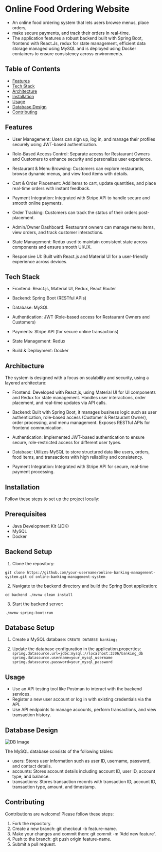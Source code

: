 # Online Food Ordering Website
- An online food ordering system that lets users browse menus, place orders,
-  make secure payments, and track their orders in real-time.
- The application features a robust backend built with Spring Boot, frontend with React.Js, redux for state management, efficient data storage managed using MySQL 
and is deployed using Docker containers to ensure consistency across environments.

## Table of Contents

- [Features](#features)
- [Tech Stack](#tech-stack)
- [Architecture](#architecture)
- [Installation](#installation)
- [Usage](#usage)
- [Database Design](#database-design)
- [Contributing](#contributing)


## Features
- User Management: Users can sign up, log in, and manage their profiles securely using JWT-based authentication.

- Role-Based Access Control: Separate access for Restaurant Owners and Customers to enhance security and personalize user experience.

- Restaurant & Menu Browsing: Customers can explore restaurants, browse dynamic menus, and view food items with details.

- Cart & Order Placement: Add items to cart, update quantities, and place real-time orders with instant feedback.

- Payment Integration: Integrated with Stripe API to handle secure and smooth online payments.

- Order Tracking: Customers can track the status of their orders post-placement.

- Admin/Owner Dashboard: Restaurant owners can manage menu items, view orders, and track customer interactions.

- State Management: Redux used to maintain consistent state across components and ensure smooth UI/UX.

- Responsive UI: Built with React.js and Material UI for a user-friendly experience across devices.

## Tech Stack
- Frontend: React.js, Material UI, Redux, React Router

- Backend: Spring Boot (RESTful APIs)

- Database: MySQL

- Authentication: JWT (Role-based access for Restaurant Owners and Customers)

- Payments: Stripe API (for secure online transactions)

- State Management: Redux

- Build & Deployment: Docker 

## Architecture
The system is designed with a focus on scalability and security, using a layered architecture:
- Frontend: Developed with React.js, using Material UI for UI components and Redux for state management. Handles user interactions, order placement, and real-time updates via API calls.

- Backend: Built with Spring Boot, it manages business logic such as user authentication, role-based access (Customer & Restaurant Owner), order processing, and menu management. Exposes RESTful APIs for frontend communication.

- Authentication: Implemented JWT-based authentication to ensure secure, role-restricted access for different user types.

- Database: Utilizes MySQL to store structured data like users, orders, food items, and transactions with high reliability and consistency.

- Payment Integration: Integrated with Stripe API for secure, real-time payment processing.

## Installation
Follow these steps to set up the project locally:

## Prerequisites
- Java Development Kit (JDK)
- MySQL
- Docker

## Backend Setup
  1. Clone the repository:
   
  `git clone https://github.com/your-username/online-banking-management-system.git
  cd online-banking-management-system`
  
  2. Navigate to the backend directory and build the Spring Boot application:

  `cd backend
  ./mvnw clean install`
  
  3. Start the backend server:
     
  `./mvnw spring-boot:run`

## Database Setup
1. Create a MySQL database:
`CREATE DATABSE banking;`

2. Update the database configuration in the application.properties:
`spring.datasource.url=jdbc:mysql://localhost:3306/banking_db
spring.datasource.username=your_mysql_username
spring.datasource.password=your_mysql_password`

## Usage
- Use an API testing tool like Postman to interact with the backend services.
- Register a new user account or log in with existing credentials via the API.
- Use API endpoints to manage accounts, perform transactions, and view transaction history.

## Database Design
![DB Image](https://res.cloudinary.com/dxfn9epwh/image/upload/v1725342370/v/cip7wwfsdvati6gvdgrz.png)

The MySQL database consists of the following tables:
- users: Stores user information such as user ID, username, password, and contact details.
- accounts: Stores account details including account ID, user ID, account type, and balance.
- transactions: Stores transaction records with transaction ID, account ID, transaction type, amount, and timestamp.

## Contributing
Contributions are welcome! Please follow these steps:
1. Fork the repository.
2. Create a new branch: git checkout -b feature-name.
3. Make your changes and commit them: git commit -m 'Add new feature'.
4. Push to the branch: git push origin feature-name.
5. Submit a pull request.
